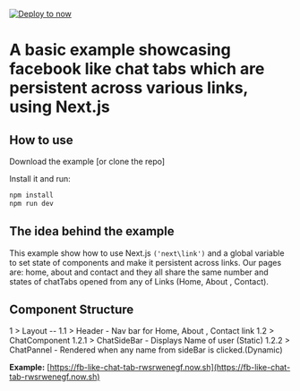 [![Deploy to now](https://deploy.now.sh/static/button.svg)](https://deploy.now.sh/?repo=https://github.com/zeit/next.js/tree/master/examples/fb-like-chat-tab)

 # A basic example showcasing facebook like chat tabs which are persistent across various links, using Next.js

 ## How to use

 Download the example [or clone the repo]<GIT URL>


 Install it and run:

 ```bash
 npm install
 npm run dev
 ```

 ## The idea behind the example

 This example show how to use Next.js  <Link> `('next\link')` and a global variable to set state of components and make it persistent across links. Our pages are: home, about and contact and they all share the same number and states of chatTabs opened from any of Links (Home, About , Contact).

 ## Component Structure
  1 > Layout --
      1.1 > Header - Nav bar for Home, About , Contact link
      1.2 > ChatComponent
          1.2.1 > ChatSideBar - Displays Name of user (Static)
          1.2.2 > ChatPannel - Rendered when any name from sideBar is clicked.(Dynamic)

 **Example:** [https://fb-like-chat-tab-rwsrwenegf.now.sh](https://fb-like-chat-tab-rwsrwenegf.now.sh)
